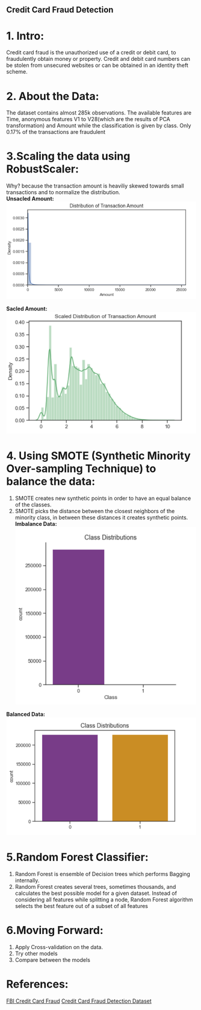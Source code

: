 ## Credit Card Fraud Detection
# 1. Intro:
Credit card fraud is the unauthorized use of a credit or debit card, to fraudulently obtain money or property. Credit and debit card numbers can be stolen from unsecured websites or can be obtained in an identity theft scheme.
# 2. About the Data:
The dataset contains almost 285k observations. The available features are Time, anonymous features V1 to V28(which are the results of PCA transformation) and Amount while the classification is given by class. Only 0.17% of the transactions are fraudulent
# 3.Scaling the data using RobustScaler:
Why? because the transaction amount is heaviliy skewed towards small transactions and to normalize the distribution.\
**Unsacled Amount:**\
![Unsacled Amount](https://github.com/ZiyadAlmatrafi/Data-science/blob/master/FinalProject/unsacledAmount.PNG)

**Sacled Amount:**\
![Sacled Amount](https://github.com/ZiyadAlmatrafi/Data-science/blob/master/FinalProject/scalcedAmount.PNG)

# 4. Using SMOTE (Synthetic Minority Over-sampling Technique) to balance the data:
1. SMOTE creates new synthetic points in order to have an equal balance of the classes.
2. SMOTE picks the distance between the closest neighbors of the minority class, in between these distances it creates synthetic points.
**Imbalance Data:**\
![Unsacled Amount](https://github.com/ZiyadAlmatrafi/Data-science/blob/master/FinalProject/imbalance.PNG)

**Balanced Data:**\
![Sacled Amount](https://github.com/ZiyadAlmatrafi/Data-science/blob/master/FinalProject/balanced.PNG)

# 5.Random Forest Classifier:
1. Random Forest is ensemble of Decision trees which performs Bagging internally. 
2. Random Forest creates several trees, sometimes thousands, and calculates the best possible model for a given dataset. Instead of considering all features while splitting a node, Random Forest algorithm selects the best feature out of a subset of all features

# 6.Moving Forward:
1. Apply Cross-validation on the data.
2. Try other models
3. Compare between the models

# References:
[FBI Credit Card Fraud](https://www.fbi.gov/scams-and-safety/common-scams-and-crimes/credit-card-fraud#:~:text=Credit%20card%20fraud%20is%20the,in%20an%20identity%20theft%20scheme.)
[Credit Card Fraud Detection Dataset](https://www.kaggle.com/mlg-ulb/creditcardfraud)



